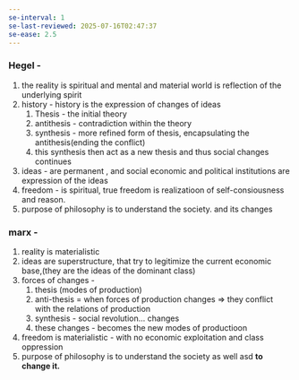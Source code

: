 ```yaml
---
se-interval: 1
se-last-reviewed: 2025-07-16T02:47:37
se-ease: 2.5
---
```

### Hegel  - 
1. the reality is spiritual and mental and material world is reflection of the underlying spirit
2. history - history is the expression of changes of ideas
	1. Thesis - the initial theory
	2. antithesis - contradiction within the theory
	3. synthesis - more refined form of thesis, encapsulating the antithesis(ending the conflict)
	4. this synthesis then act as a new thesis and thus social changes continues
3. ideas - are permanent , and social economic and political institutions are expression of the ideas
4. freedom - is spiritual, true freedom is realizatioon of self-consiousness and reason.
5. purpose of philosophy is to understand the society. and its changes

### marx - 
1. reality is materialistic
2. ideas are superstructure, that try to legitimize the current economic base,(they are the ideas of the dominant class)
3. forces of changes - 
	1. thesis (modes of production)
	2. anti-thesis = when forces of production changes => they conflict with the relations of production
	3. synthesis - social revolution... changes
	4. these changes - becomes the new modes of productioon
4. freedom is materialistic - with no economic exploitation and class oppression
5. purpose of philosophy is to understand the society as well asd **to change it.**
